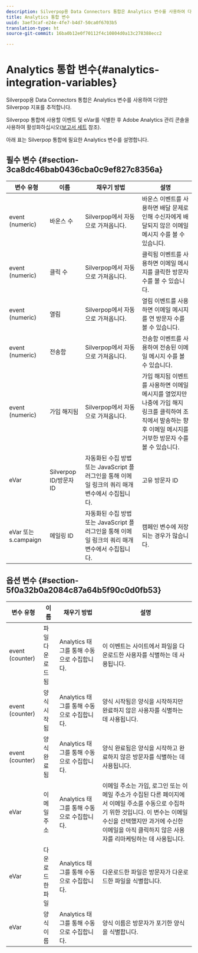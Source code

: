 ```yaml
---
description: Silverpop용 Data Connectors 통합은 Analytics 변수를 사용하여 다양한 Silverpop 지표를 추적합니다.
title: Analytics 통합 변수
uuid: 3aef3caf-e24e-4fe7-b4d7-50ca0f6703b5
translation-type: ht
source-git-commit: 16ba0b12e0f70112f4c10804d0a13c278388ecc2

---
```



# Analytics 통합 변수{#analytics-integration-variables}

Silverpop용 Data Connectors 통합은 Analytics 변수를 사용하여 다양한 Silverpop 지표를 추적합니다.

Silverpop 통합에 사용할 이벤트 및 eVar를 식별한 후 Adobe Analytics 관리 콘솔을 사용하여 활성화하십시오([보고서 세트](https://docs.adobe.com/content/help/ko-KR/analytics/admin/manage-report-suites/report-suites-admin.html) 참조).

아래 표는 Silverpop 통합에 필요한 Analytics 변수를 설명합니다.

## 필수 변수 {#section-3ca8dc46bab0436cba0c9ef827c8356a}

| 변수 유형 |  이름  | 채우기 방법 | 설명 |
|---|---|---|---|
| event (numeric) | 바운스 수 | Silverpop에서 자동으로 가져옵니다. | 바운스 이벤트를 사용하면 배달 문제로 인해 수신자에게 배달되지 않은 이메일 메시지 수를 볼 수 있습니다. |
| event (numeric) | 클릭 수 | Silverpop에서 자동으로 가져옵니다. | 클릭됨 이벤트를 사용하면 이메일 메시지를 클릭한 방문자 수를 볼 수 있습니다. |
| event (numeric) | 열림 | Silverpop에서 자동으로 가져옵니다. | 열림 이벤트를 사용하면 이메일 메시지를 연 방문자 수를 볼 수 있습니다. |
| event (numeric) | 전송함 | Silverpop에서 자동으로 가져옵니다. | 전송함 이벤트를 사용하여 전송된 이메일 메시지 수를 볼 수 있습니다. |
| event (numeric) | 가입 해지됨 | Silverpop에서 자동으로 가져옵니다. | 가입 해지됨 이벤트를 사용하면 이메일 메시지를 열었지만 나중에 가입 해지 링크를 클릭하여 조직에서 발송하는 향후 이메일 메시지를 거부한 방문자 수를 볼 수 있습니다. |
| eVar | Silverpop ID/방문자 ID | 자동화된 수집 방법 또는 JavaScript 플러그인을 통해 이메일 링크의 쿼리 매개 변수에서 수집됩니다. | 고유 방문자 ID |
| eVar 또는 s.campaign | 메일링 ID | 자동화된 수집 방법 또는 JavaScript 플러그인을 통해 이메일 링크의 쿼리 매개 변수에서 수집됩니다. | 캠페인 변수에 저장되는 경우가 많습니다. |

## 옵션 변수 {#section-5f0a32b0a2084c87a64b5f90c0d0fb53}

| 변수 유형 |  이름  | 채우기 방법 | 설명 |
|---|---|---|---|
| event (counter) | 파일 다운로드됨 | Analytics 태그를 통해 수동으로 수집합니다. | 이 이벤트는 사이트에서 파일을 다운로드한 사용자를 식별하는 데 사용됩니다. |
| event (counter) | 양식 시작됨 | Analytics 태그를 통해 수동으로 수집합니다. | 양식 시작됨은 양식을 시작하지만 완료하지 않은 사용자를 식별하는 데 사용됩니다. |
| event (counter) | 양식 완료됨 | Analytics 태그를 통해 수동으로 수집합니다. | 양식 완료됨은 양식을 시작하고 완료하지 않은 방문자를 식별하는 데 사용됩니다. |
| eVar | 이메일 주소 | Analytics 태그를 통해 수동으로 수집합니다. | 이메일 주소는 가입, 로그인 또는 이메일 주소가 수집된 다른 페이지에서 이메일 주소를 수동으로 수집하기 위한 것입니다. 이 변수는 이메일 수신을 선택했지만 과거에 수신한 이메일을 아직 클릭하지 않은 사용자를 리마케팅하는 데 사용됩니다. |
| eVar | 다운로드한 파일 | Analytics 태그를 통해 수동으로 수집합니다. | 다운로드한 파일은 방문자가 다운로드한 파일을 식별합니다. |
| eVar | 양식 이름 | Analytics 태그를 통해 수동으로 수집합니다. | 양식 이름은 방문자가 포기한 양식을 식별합니다. |

